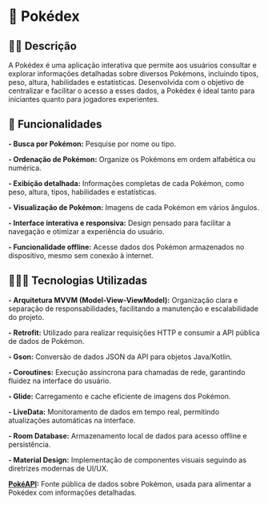 # 📲 Pokédex

## ✍🏻 Descrição
A Pokédex é uma aplicação interativa que permite aos usuários consultar e explorar informações detalhadas sobre diversos Pokémons, incluindo tipos, peso, altura, habilidades e estatísticas. Desenvolvida com o objetivo de centralizar e facilitar o acesso a esses dados, a Pokédex é ideal tanto para iniciantes quanto para jogadores experientes.

## 🔎 Funcionalidades
**- Busca por Pokémon:** Pesquise por nome ou tipo.

**- Ordenação de Pokémon:** Organize os Pokémons em ordem alfabética ou numérica.

**- Exibição detalhada:** Informações completas de cada Pokémon, como peso, altura, tipos, habilidades e estatísticas.

**- Visualização de Pokémon:** Imagens de cada Pokémon em vários ângulos.

**- Interface interativa e responsiva:** Design pensado para facilitar a navegação e otimizar a experiência do usuário.

**- Funcionalidade offline:** Acesse dados dos Pokémon armazenados no dispositivo, mesmo sem conexão à internet.

## 👩🏻‍💻 Tecnologias Utilizadas
**- Arquitetura MVVM (Model-View-ViewModel):** Organização clara e separação de responsabilidades, facilitando a manutenção e escalabilidade do projeto.

**- Retrofit:** Utilizado para realizar requisições HTTP e consumir a API pública de dados de Pokémon.

**- Gson:** Conversão de dados JSON da API para objetos Java/Kotlin.

**- Coroutines:** Execução assíncrona para chamadas de rede, garantindo fluidez na interface do usuário.

**- Glide:** Carregamento e cache eficiente de imagens dos Pokémon.

**- LiveData:** Monitoramento de dados em tempo real, permitindo atualizações automáticas na interface.

**- Room Database:** Armazenamento local de dados para acesso offline e persistência.

**- Material Design:** Implementação de componentes visuais seguindo as diretrizes modernas de UI/UX.

**[PokéAPI](https://pokeapi.co/):** Fonte pública de dados sobre Pokémon, usada para alimentar a Pokédex com informações detalhadas.


